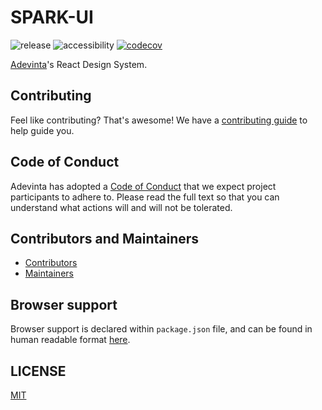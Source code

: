 # SPARK-UI

![release](https://github.com/leboncoin/spark-web/workflows/release/badge.svg)
![accessibility](https://img.shields.io/github/actions/workflow/status/leboncoin/spark-web/playwright-a11y.yml?label=WCAG%202.1%20AA)
[![codecov](https://codecov.io/gh/leboncoin/spark-web/graph/badge.svg?token=D4KOFA5MEH)](https://codecov.io/gh/leboncoin/spark-web)

[Adevinta](https://www.adevinta.com/)'s React Design System.

## Contributing

Feel like contributing? That's awesome! We have a [contributing guide](CONTRIBUTING.md) to help guide you.

## Code of Conduct

Adevinta has adopted a [Code of Conduct](documentation/contributing/CodeOfConduct.mdx) that we expect project participants to adhere to. Please read the full text so that you can understand what actions will and will not be tolerated.

## Contributors and Maintainers

- [Contributors](documentation/contributing/Contributors.md)
- [Maintainers](documentation/contributing/Maintainers.md)

## Browser support

Browser support is declared within `package.json` file, and can be found in human readable format [here](https://browsersl.ist/#q=%3E+0.5%25+or+%3E+0.1%25+and+last+2+years%2C+not+dead%2C+not+Firefox+ESR%2C+not+and_qq+%3E+0%2C+not+and_uc+%3E+0%2C+not+and_ff+%3E0).

## LICENSE

[MIT](LICENSE)
